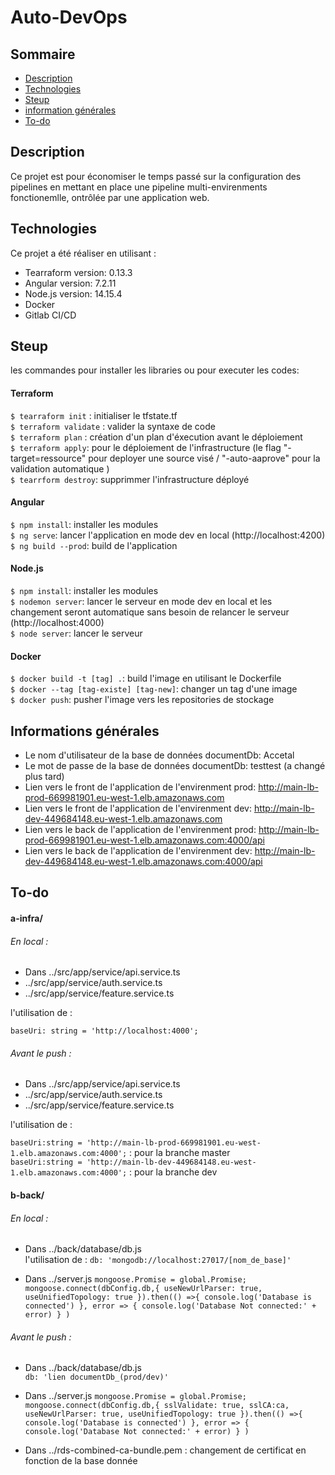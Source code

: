 # Auto-DevOps

## Sommaire
* [Description](#description)
* [Technologies](#technologies)
* [Steup](#steup)
* [information générales](#informations-générales)
* [To-do](#to-do)

## Description
Ce projet est pour économiser le temps passé sur la configuration des pipelines en mettant en place une pipeline multi-envirenments fonctionemlle, ontrôlée par une application web. 

## Technologies
Ce projet a été réaliser en utilisant :
* Tearraform version: 0.13.3
* Angular version: 7.2.11
* Node.js version: 14.15.4
* Docker
* Gitlab CI/CD 

## Steup
les commandes pour installer les libraries ou pour executer les codes:

#### Terraform
```$ tearraform init``` : initialiser le tfstate.tf<br/>
```$ terraform validate``` : valider la syntaxe de code<br/> 
```$ terraform plan``` : création d'un plan d'éxecution avant le déploiement<br/>
```$ terraform apply```: pour le déploiement de l'infrastructure (le flag "-target=ressource" pour deployer une source visé / "-auto-aaprove" pour la validation automatique )<br/>
```$ tearrform destroy```: supprimmer l'infrastructure déployé

#### Angular
```$ npm install```: installer les modules<br/>
```$ ng serve```: lancer l'application en mode dev en local (http://localhost:4200)<br/>
```$ ng build --prod```: build de l'application

#### Node.js
```$ npm install```: installer les modules<br/>
```$ nodemon server```: lancer le serveur en mode dev en local et les changement seront automatique sans besoin de relancer le serveur (http://localhost:4000)<br/>
```$ node server```: lancer le serveur

#### Docker
```$ docker build -t [tag] .```: build l'image en utilisant le Dockerfile<br/>
```$ docker --tag [tag-existe] [tag-new]```: changer un tag d'une image<br/>
```$ docker push```: pusher l'image vers les repositories de stockage

## Informations générales
* Le nom d'utilisateur de la base de données documentDb: Accetal<br/>
* Le mot de passe de la base de données documentDb: testtest (a changé plus tard)<br/>
* Lien vers le front de l'application de l'envirenment prod: http://main-lb-prod-669981901.eu-west-1.elb.amazonaws.com<br/>
* Lien vers le front de l'application de l'envirenment dev:  http://main-lb-dev-449684148.eu-west-1.elb.amazonaws.com<br/>
* Lien vers le back de l'application de l'envirenment prod:  http://main-lb-prod-669981901.eu-west-1.elb.amazonaws.com:4000/api<br/>
* Lien vers le back de l'application de l'envirenment dev:   http://main-lb-dev-449684148.eu-west-1.elb.amazonaws.com:4000/api<br/>

## To-do
#### a-infra/
###### En local :
* Dans ../src/app/service/api.service.ts<br>
* ../src/app/service/auth.service.ts<br>
* ../src/app/service/feature.service.ts<br>

l'utilisation de :

`baseUri: string = 'http://localhost:4000';`

###### Avant le push :
* Dans ../src/app/service/api.service.ts<br>
* ../src/app/service/auth.service.ts<br>
* ../src/app/service/feature.service.ts<br>

l'utilisation de :

`baseUri:string = 'http://main-lb-prod-669981901.eu-west-1.elb.amazonaws.com:4000';` : pour la branche master<br/>
`baseUri:string = 'http://main-lb-dev-449684148.eu-west-1.elb.amazonaws.com:4000';`  : pour la branche dev<br/>

#### b-back/
###### En local :
* Dans ../back/database/db.js<br>
l'utilisation de :
`db: 'mongodb://localhost:27017/[nom_de_base]'`

* Dans ../server.js
`mongoose.Promise = global.Promise;
mongoose.connect(dbConfig.db,{
    useNewUrlParser: true,
    useUnifiedTopology: true
}).then(() =>{
    console.log('Database is connected')
},
error => {
    console.log('Database Not connected:' + error)
}
)
`
###### Avant le push :
* Dans ../back/database/db.js<br>
`db: 'lien documentDb_(prod/dev)'`
* Dans ../server.js
`mongoose.Promise = global.Promise;
mongoose.connect(dbConfig.db,{
    sslValidate: true,
    sslCA:ca,
    useNewUrlParser: true,
    useUnifiedTopology: true
}).then(() =>{
    console.log('Database is connected')
},
error => {
    console.log('Database Not connected:' + error)
}
)
`

* Dans ../rds-combined-ca-bundle.pem : changement de certificat en fonction de la base donnée 
